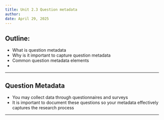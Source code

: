 ```yaml
---
title: Unit 2.3 Question metadata
author: 
date: April 29, 2025
---
```


## Outline:
- What is question metadata
- Why is it important to capture question metadata
- Common question metadata elements
- 

---

## Question Metadata
- You may collect data through questionnaires and surveys
- It is important to document these questions so your metadata effectively captures the research process

---
